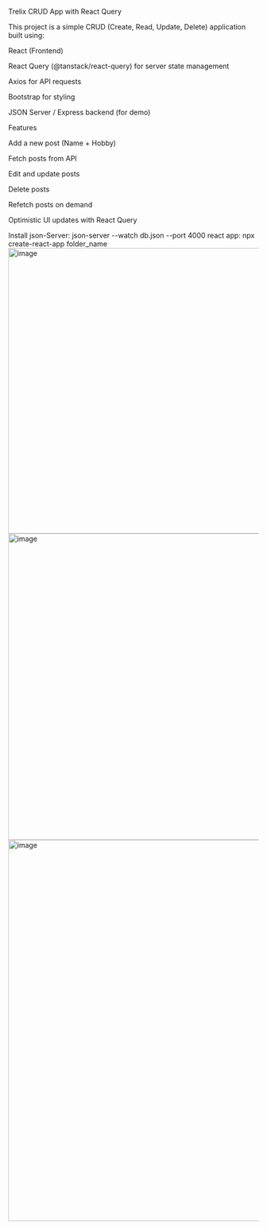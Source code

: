 Trelix CRUD App with React Query

This project is a simple CRUD (Create, Read, Update, Delete) application built using:

 React (Frontend)

 React Query (@tanstack/react-query) for server state management

 Axios for API requests

 Bootstrap for styling

 JSON Server / Express backend (for demo)

Features

 Add a new post (Name + Hobby)

 Fetch posts from API

 Edit and update posts

 Delete posts

 Refetch posts on demand

 Optimistic UI updates with React Query

Install json-Server:  json-server --watch db.json --port 4000
react app: npx create-react-app folder_name
<img width="1366" height="575" alt="image" src="https://github.com/user-attachments/assets/804d71a6-8e4e-4e7f-a16c-b98dda9f61d2" />
<img width="1366" height="617" alt="image" src="https://github.com/user-attachments/assets/34aa3a45-ea8d-4464-b615-0b67f0a8ac1a" />
<img width="1366" height="768" alt="image" src="https://github.com/user-attachments/assets/6cf98a37-238b-4238-a78a-82b17e7f20e5" />



